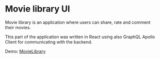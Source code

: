 # Movie library UI

Movie library is an application where users can share, rate and comment their movies.

This part of the application was written in React using also GraphQL Apollo Client for communicating with the backend.

Demo:  [MovieLibrary](https://www.movielibrary.net)
